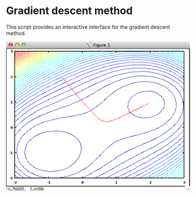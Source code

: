 Gradient descent method
=======================

This script provides an interactive interface for the gradient descent method.

![Example output](00_images/gradient_contour.png "Example output.")

